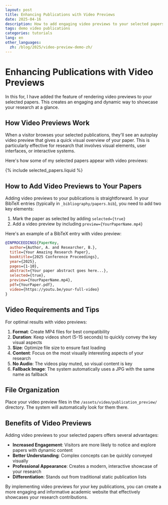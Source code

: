 ```yaml
---
layout: post
title: Enhancing Publications with Video Previews
date: 2025-04-16
description: How to add engaging video previews to your selected papers
tags: demo video publications
categories: tutorials
lang: en
other_languages:
  zh: /blog/2025/video-preview-demo-zh/
---
```


# Enhancing Publications with Video Previews

In this for, I have added the feature of rendering video previews to your selected papers. This creates an engaging and dynamic way to showcase your research at a glance.

## How Video Previews Work

When a visitor browses your selected publications, they'll see an autoplay video preview that gives a quick visual overview of your paper. This is particularly effective for research that involves visual elements, user interfaces, or interactive systems.

Here's how some of my selected papers appear with video previews:

{% include selected_papers.liquid %}

## How to Add Video Previews to Your Papers

Adding video previews to your publications is straightforward. In your BibTeX entries (typically in `_bibliography/papers.bib`), you need to add two key elements:

1. Mark the paper as selected by adding `selected={true}`
2. Add a video preview by including `preview={YourPaperName.mp4}`

Here's an example of a BibTeX entry with video preview:

```bibtex
@INPROCEEDINGS{PaperKey,
  author={Author, A. and Researcher, B.},
  title={Your Amazing Research Paper},
  booktitle={2025 Conference Proceedings},
  year={2025},
  pages={1-10},
  abstract={Your paper abstract goes here...},
  selected={true},
  preview={YourPaperName.mp4},
  pdf={YourPaper.pdf},
  video={https://youtu.be/your-full-video}
}
```

## Video Requirements and Tips

For optimal results with video previews:

1. **Format**: Create MP4 files for best compatibility
2. **Duration**: Keep videos short (5-15 seconds) to quickly convey the key visual aspects
3. **Size**: Optimize file size to ensure fast loading
4. **Content**: Focus on the most visually interesting aspects of your research
5. **No Audio**: The videos play muted, so visual content is key
6. **Fallback Image**: The system automatically uses a JPG with the same name as fallback

## File Organization

Place your video preview files in the `/assets/video/publication_preview/` directory. The system will automatically look for them there.

## Benefits of Video Previews

Adding video previews to your selected papers offers several advantages:

- **Increased Engagement**: Visitors are more likely to notice and explore papers with dynamic content
- **Better Understanding**: Complex concepts can be quickly conveyed visually
- **Professional Appearance**: Creates a modern, interactive showcase of your research
- **Differentiation**: Stands out from traditional static publication lists

By implementing video previews for your key publications, you can create a more engaging and informative academic website that effectively showcases your research contributions.
